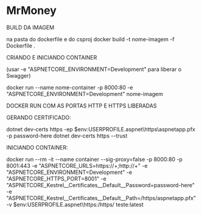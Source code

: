 # MrMoney

BUILD DA IMAGEM

na pasta do dockerfile e do csproj
docker build -t nome-imagem -f Dockerfile .

CRIANDO E INICIANDO CONTAINER

(usar -e "ASPNETCORE_ENVIRONMENT=Development" para liberar o Swagger)

docker run --name nome-container -p 8000:80 -e "ASPNETCORE_ENVIRONMENT=Development" nome-imagem

DOCKER RUN COM AS PORTAS HTTP E HTTPS LIBERADAS 

GERANDO CERTIFICADO:

dotnet dev-certs https -ep $env:USERPROFILE\.aspnet\https\aspnetapp.pfx -p password-here
dotnet dev-certs https --trust

INICIANDO CONTAINER:

docker run --rm -it --name container --sig-proxy=false -p 8000:80 -p 8001:443 -e "ASPNETCORE_URLS=https://+;http://+" -e "ASPNETCORE_ENVIRONMENT=Development" -e "ASPNETCORE_HTTPS_PORT=8001" -e "ASPNETCORE_Kestrel__Certificates__Default__Password=password-here" -e "ASPNETCORE_Kestrel__Certificates__Default__Path=/https/aspnetapp.pfx" -v $env:USERPROFILE\.aspnet\https:/https/ teste:latest
